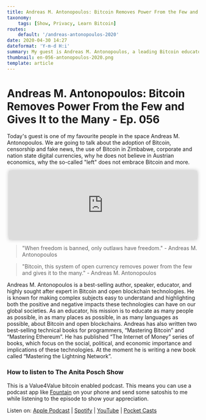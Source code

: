 ```yaml
---
title: Andreas M. Antonopoulos: Bitcoin Removes Power From the Few and Gives It to the Many - Ep. 056
taxonomy:
    tags: [Show, Privacy, Learn Bitcoin]
routes:
    default: '/andreas-antonopoulos-2020'
date: 2020-04-30 14:27
dateformat: 'Y-m-d H:i'
summary: My guest is Andreas M. Antonopoulos, a leading Bitcoin educator, discussing Bitcoin adoption, its use in Zimbabwe, censorship, fake news, and why the 'left' struggles to embrace Bitcoin.
thumbnail: en-056-antonopoulos-2020.png
template: article 
---
```


# Andreas M. Antonopoulos: Bitcoin Removes Power From the Few and Gives It to the Many - Ep. 056

Today's guest is one of my favourite people in the space Andreas M. Antonopoulos. We are going to talk about the adoption of Bitcoin, censorship and fake news, the use of Bitcoin in Zimbabwe, corporate and nation state digital currencies, why he does not believe in Austrian economics, why the so-called "left" does not embrace Bitcoin and more.

<iframe src="https://www.vodio.fr/frameplay.php?idref=25623&urlref=1" style="border: 0px none; box-shadow: rgba(0, 0, 0, 0.28) 0px 0px 10px; width: calc(100% - 10px); height: 180px; margin-left: 5px; padding: 0;" scrolling="no"></iframe>

> "When freedom is banned, only outlaws have freedom." - Andreas M. Antonopoulos

> "Bitcoin, this system of open currency removes power from the few and gives it to the many." - Andreas M. Antonopoulos

Andreas M. Antonopoulos is a best-selling author, speaker, educator, and highly sought after expert in Bitcoin and open blockchain technologies. He is known for making complex subjects easy to understand and highlighting both the positive and negative impacts these technologies can have on our global societies. As an educator, his mission is to educate as many people as possible, in as many places as possible, in as many languages as possible, about Bitcoin and open blockchains. Andreas has also written two best-selling technical books for programmers, “Mastering Bitcoin” and “Mastering Ethereum”. He has published “The Internet of Money” series of books, which focus on the social, political, and economic importance and implications of these technologies. At the moment he is writing a new book called “Mastering the Lightning Network”.


### How to listen to The Anita Posch Show

This is a Value4Value bitcoin enabled podcast. This means you can use a podcast app like [Fountain](https://fountain.fm) on your phone and send some satoshis to me while listening to the episode to show your appreciation. 

Listen on: [Apple Podcast](https://podcasts.apple.com/at/podcast/the-anita-posch-show-a-bitcoin-only-podcast/id1432576313) | [Spotify](https://open.spotify.com/show/0EJu3cMWF0AMxeO8NMH71z) | [YouTube](https://www.youtube.com/playlist?list=PL2zepPkogWotoUrb4T2XjLHa3SGHT5IX-) | [Pocket Casts](https://pca.st/YYPf) 